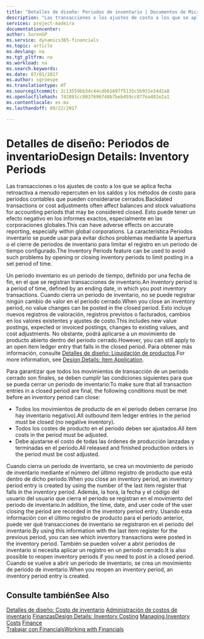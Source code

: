 ```yaml
---
title: "Detalles de diseño: Periodos de inventario | Documentos de Microsoft"
description: "Las transacciones o los ajustes de costo a los que se aplica fecha retroactiva a menudo repercuten en los saldos y los métodos de costo para periodos contables que pueden considerarse cerrados. Esto puede tener un efecto negativo en los informes exactos, especialmente en las corporaciones globales. La característica Periodos inventario se puede usar para evitar dichos problemas mediante la apertura o el cierre de periodos de inventario para limitar el registro en un periodo de tiempo configurado."
services: project-madeira
documentationcenter: 
author: SorenGP
ms.service: dynamics365-financials
ms.topic: article
ms.devlang: na
ms.tgt_pltfrm: na
ms.workload: na
ms.search.keywords: 
ms.date: 07/01/2017
ms.author: sgroespe
ms.translationtype: HT
ms.sourcegitcommit: 2c13559bb3dc44cdb61697f5135c5b931e34d2a8
ms.openlocfilehash: 742891cc8037696748b7beb459cc877ea482e2a1
ms.contentlocale: es-mx
ms.lasthandoff: 09/22/2017

---
```

# <a name="design-details-inventory-periods"></a><span data-ttu-id="3d25e-105">Detalles de diseño: Periodos de inventario</span><span class="sxs-lookup"><span data-stu-id="3d25e-105">Design Details: Inventory Periods</span></span>
<span data-ttu-id="3d25e-106">Las transacciones o los ajustes de costo a los que se aplica fecha retroactiva a menudo repercuten en los saldos y los métodos de costo para periodos contables que pueden considerarse cerrados.</span><span class="sxs-lookup"><span data-stu-id="3d25e-106">Backdated transactions or cost adjustments often affect balances and stock valuations for accounting periods that may be considered closed.</span></span> <span data-ttu-id="3d25e-107">Esto puede tener un efecto negativo en los informes exactos, especialmente en las corporaciones globales.</span><span class="sxs-lookup"><span data-stu-id="3d25e-107">This can have adverse effects on accurate reporting, especially within global corporations.</span></span> <span data-ttu-id="3d25e-108">La característica Periodos inventario se puede usar para evitar dichos problemas mediante la apertura o el cierre de periodos de inventario para limitar el registro en un periodo de tiempo configurado.</span><span class="sxs-lookup"><span data-stu-id="3d25e-108">The Inventory Periods feature can be used to avoid such problems by opening or closing inventory periods to limit posting in a set period of time.</span></span>  

 <span data-ttu-id="3d25e-109">Un periodo inventario es un periodo de tiempo, definido por una fecha de fin, en el que se registran transacciones de inventario.</span><span class="sxs-lookup"><span data-stu-id="3d25e-109">An inventory period is a period of time, defined by an ending date, in which you post inventory transactions.</span></span> <span data-ttu-id="3d25e-110">Cuando cierra un periodo de inventario, no se puede registrar ningún cambio de valor en el periodo cerrado.</span><span class="sxs-lookup"><span data-stu-id="3d25e-110">When you close an inventory period, no value changes can be posted in the closed period.</span></span> <span data-ttu-id="3d25e-111">Esto incluye nuevos registros de valoración, registros previstos o facturados, cambios en los valores existentes y ajustes de costo.</span><span class="sxs-lookup"><span data-stu-id="3d25e-111">This includes new value postings, expected or invoiced postings, changes to existing values, and cost adjustments.</span></span> <span data-ttu-id="3d25e-112">No obstante, podrá aplicarse a un movimiento de producto abierto dentro del periodo cerrado.</span><span class="sxs-lookup"><span data-stu-id="3d25e-112">However, you can still apply to an open item ledger entry that falls in the closed period.</span></span> <span data-ttu-id="3d25e-113">Para obtener más información, consulte [Detalles de diseño: Liquidación de productos](design-details-item-application.md).</span><span class="sxs-lookup"><span data-stu-id="3d25e-113">For more information, see [Design Details: Item Application](design-details-item-application.md).</span></span>  

 <span data-ttu-id="3d25e-114">Para garantizar que todos los movimientos de transacción de un periodo cerrado son finales, se deben cumplir las condiciones siguientes para que se pueda cerrar un periodo de inventario:</span><span class="sxs-lookup"><span data-stu-id="3d25e-114">To make sure that all transaction entries in a closed period are final, the following conditions must be met before an inventory period can close:</span></span>  

-   <span data-ttu-id="3d25e-115">Todos los movimientos de producto de en el periodo deben cerrarse (no hay inventario negativo).</span><span class="sxs-lookup"><span data-stu-id="3d25e-115">All outbound item ledger entries in the period must be closed (no negative inventory).</span></span>  
-   <span data-ttu-id="3d25e-116">Todos los costes de producto en el periodo deben ser ajustados.</span><span class="sxs-lookup"><span data-stu-id="3d25e-116">All item costs in the period must be adjusted.</span></span>  
-   <span data-ttu-id="3d25e-117">Debe ajustarse el costo de todas las órdenes de producción lanzadas y terminadas en el periodo.</span><span class="sxs-lookup"><span data-stu-id="3d25e-117">All released and finished production orders in the period must be cost adjusted.</span></span>  

 <span data-ttu-id="3d25e-118">Cuando cierra un periodo de inventario, se crea un movimiento de periodo de inventario mediante el número del último registro de producto que está dentro de dicho periodo.</span><span class="sxs-lookup"><span data-stu-id="3d25e-118">When you close an inventory period, an inventory period entry is created by using the number of the last item register that falls in the inventory period.</span></span> <span data-ttu-id="3d25e-119">Además, la hora, la fecha y el código del usuario del usuario que cierra el periodo se registran en el movimiento del periodo de inventario.</span><span class="sxs-lookup"><span data-stu-id="3d25e-119">In addition, the time, date, and user code of the user closing the period are recorded in the inventory period entry.</span></span> <span data-ttu-id="3d25e-120">Usando esta información con el último registro de producto para el periodo anterior, puede ver qué transacciones de inventario se registraron en el periodo del inventario.</span><span class="sxs-lookup"><span data-stu-id="3d25e-120">By using this information with the last item register for the previous period, you can see which inventory transactions were posted in the inventory period.</span></span> <span data-ttu-id="3d25e-121">También se pueden volver a abrir periodos de inventario si necesita aplicar un registro en un periodo cerrado.</span><span class="sxs-lookup"><span data-stu-id="3d25e-121">It is also possible to reopen inventory periods if you need to post in a closed period.</span></span> <span data-ttu-id="3d25e-122">Cuando se vuelve a abrir un periodo de inventario, se crea un movimiento de periodo de inventario.</span><span class="sxs-lookup"><span data-stu-id="3d25e-122">When you reopen an inventory period, an inventory period entry is created.</span></span>  

## <a name="see-also"></a><span data-ttu-id="3d25e-123">Consulte también</span><span class="sxs-lookup"><span data-stu-id="3d25e-123">See Also</span></span>  
 <span data-ttu-id="3d25e-124">[Detalles de diseño: Costo de inventario](design-details-inventory-costing.md) [Administración de costos de inventario](finance-manage-inventory-costs.md) [Finanzas](finance.md)</span><span class="sxs-lookup"><span data-stu-id="3d25e-124">[Design Details: Inventory Costing](design-details-inventory-costing.md) [Managing Inventory Costs](finance-manage-inventory-costs.md) [Finance](finance.md)</span></span>  
 [<span data-ttu-id="3d25e-125">Trabajar con Financials</span><span class="sxs-lookup"><span data-stu-id="3d25e-125">Working with Financials</span></span>](ui-work-product.md)

